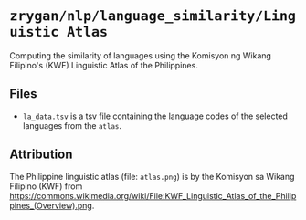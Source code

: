 # `zrygan/nlp/language_similarity/Linguistic Atlas`

Computing the similarity of languages using the Komisyon ng Wikang Filipino's (KWF) Linguistic
Atlas of the Philippines.

## Files

- `la_data.tsv` is a tsv file containing the language codes of the selected languages from the
`atlas`.

## Attribution

The Philippine linguistic atlas (file: `atlas.png`) is by the Komisyon sa Wikang Filipino
(KWF) from https://commons.wikimedia.org/wiki/File:KWF_Linguistic_Atlas_of_the_Philippines_(Overview).png.

